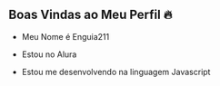 ## Boas Vindas ao Meu Perfil 🔥

- Meu Nome é Enguia211

- Estou no Alura
- Estou me desenvolvendo na linguagem Javascript
